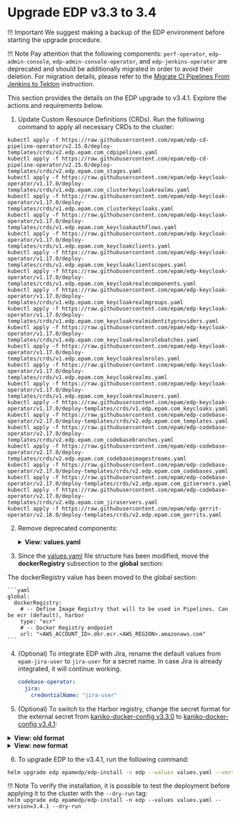 # Upgrade EDP v3.3 to 3.4

!!! Important
    We suggest making a backup of the EDP environment before starting the upgrade procedure.

!!! Note
    Pay attention that the following components: `perf-operator`, `edp-admin-console`, `edp-admin-console-operator`, and `edp-jenkins-operator` are deprecated and should be additionally migrated in order to avoid their deletion. For migration details, please refer to the [Migrate CI Pipelines From Jenkins to Tekton](migrate-ci-pipelines-from-jenkins-to-tekton.md) instruction.

This section provides the details on the EDP upgrade to v3.4.1. Explore the actions and requirements below.

1. Update Custom Resource Definitions (CRDs). Run the following command to apply all necessary CRDs to the cluster:

  ```
  kubectl apply -f https://raw.githubusercontent.com/epam/edp-cd-pipeline-operator/v2.15.0/deploy-templates/crds/v2.edp.epam.com_cdpipelines.yaml
  kubectl apply -f https://raw.githubusercontent.com/epam/edp-cd-pipeline-operator/v2.15.0/deploy-templates/crds/v2.edp.epam.com_stages.yaml
  kubectl apply -f https://raw.githubusercontent.com/epam/edp-keycloak-operator/v1.17.0/deploy-templates/crds/v1.edp.epam.com_clusterkeycloakrealms.yaml
  kubectl apply -f https://raw.githubusercontent.com/epam/edp-keycloak-operator/v1.17.0/deploy-templates/crds/v1.edp.epam.com_clusterkeycloaks.yaml
  kubectl apply -f https://raw.githubusercontent.com/epam/edp-keycloak-operator/v1.17.0/deploy-templates/crds/v1.edp.epam.com_keycloakauthflows.yaml
  kubectl apply -f https://raw.githubusercontent.com/epam/edp-keycloak-operator/v1.17.0/deploy-templates/crds/v1.edp.epam.com_keycloakclients.yaml
  kubectl apply -f https://raw.githubusercontent.com/epam/edp-keycloak-operator/v1.17.0/deploy-templates/crds/v1.edp.epam.com_keycloakclientscopes.yaml
  kubectl apply -f https://raw.githubusercontent.com/epam/edp-keycloak-operator/v1.17.0/deploy-templates/crds/v1.edp.epam.com_keycloakrealmcomponents.yaml
  kubectl apply -f https://raw.githubusercontent.com/epam/edp-keycloak-operator/v1.17.0/deploy-templates/crds/v1.edp.epam.com_keycloakrealmgroups.yaml
  kubectl apply -f https://raw.githubusercontent.com/epam/edp-keycloak-operator/v1.17.0/deploy-templates/crds/v1.edp.epam.com_keycloakrealmidentityproviders.yaml
  kubectl apply -f https://raw.githubusercontent.com/epam/edp-keycloak-operator/v1.17.0/deploy-templates/crds/v1.edp.epam.com_keycloakrealmrolebatches.yaml
  kubectl apply -f https://raw.githubusercontent.com/epam/edp-keycloak-operator/v1.17.0/deploy-templates/crds/v1.edp.epam.com_keycloakrealmroles.yaml
  kubectl apply -f https://raw.githubusercontent.com/epam/edp-keycloak-operator/v1.17.0/deploy-templates/crds/v1.edp.epam.com_keycloakrealms.yaml
  kubectl apply -f https://raw.githubusercontent.com/epam/edp-keycloak-operator/v1.17.0/deploy-templates/crds/v1.edp.epam.com_keycloakrealmusers.yaml
  kubectl apply -f https://raw.githubusercontent.com/epam/edp-keycloak-operator/v1.17.0/deploy-templates/crds/v1.edp.epam.com_keycloaks.yaml
  kubectl apply -f https://raw.githubusercontent.com/epam/edp-codebase-operator/v2.17.0/deploy-templates/crds/v2.edp.epam.com_templates.yaml
  kubectl apply -f https://raw.githubusercontent.com/epam/edp-codebase-operator/v2.17.0/deploy-templates/crds/v2.edp.epam.com_codebasebranches.yaml
  kubectl apply -f https://raw.githubusercontent.com/epam/edp-codebase-operator/v2.17.0/deploy-templates/crds/v2.edp.epam.com_codebaseimagestreams.yaml
  kubectl apply -f https://raw.githubusercontent.com/epam/edp-codebase-operator/v2.17.0/deploy-templates/crds/v2.edp.epam.com_codebases.yaml
  kubectl apply -f https://raw.githubusercontent.com/epam/edp-codebase-operator/v2.17.0/deploy-templates/crds/v2.edp.epam.com_gitservers.yaml
  kubectl apply -f https://raw.githubusercontent.com/epam/edp-codebase-operator/v2.17.0/deploy-templates/crds/v2.edp.epam.com_jiraservers.yaml
  kubectl apply -f https://raw.githubusercontent.com/epam/edp-gerrit-operator/v2.16.0/deploy-templates/crds/v2.edp.epam.com_gerrits.yaml
  ```


2. Remove deprecated components:

    <details>
    <summary><b>View: values.yaml</b></summary>

    ```yaml
    perf-operator:
      enabled: false
    admin-console-operator:
      enabled: false
    jenkins-operator:
      enabled: false
    ```
    </details>


3. Since the [values.yaml](https://github.com/epam/edp-install/blob/master/deploy-templates/values.yaml#L37) file structure has been modified, move the **dockerRegistry** subsection to the **global** section:

  The dockerRegistry value has been moved to the global section:

    ```yaml
    global:
      dockerRegistry:
        # -- Define Image Registry that will to be used in Pipelines. Can be ecr (default), harbor
        type: "ecr"
        # -- Docker Registry endpoint
        url: "<AWS_ACCOUNT_ID>.dkr.ecr.<AWS_REGION>.amazonaws.com"
    ```


4. (Optional) To integrate EDP with Jira, rename the default values from `epam-jira-user` to `jira-user` for a secret name. In case Jira is already integrated, it will continue working.

    ```yaml
    codebase-operator:
      jira:
        credentialName: "jira-user"
    ```

5. (Optional) To switch to the Harbor registry, change the secret format for the external secret from [kaniko-docker-config v3.3.0](https://raw.githubusercontent.com/epam/edp-install/v3.3.0/deploy-templates/templates/external-secrets/externalsecret-kaniko.yaml) to [kaniko-docker-config v3.4.1](https://raw.githubusercontent.com/epam/edp-install/v3.4.0/deploy-templates/templates/external-secrets/externalsecret-kaniko.yaml):

  <details>
  <summary><b>View: old format</b></summary>

  ```json
   "kaniko-docker-config": {"secret-string"} //base64 format
  ```
  </details>

  <details>
  <summary><b>View: new format</b></summary>
  ```json
  "kaniko-docker-config": {
    "auths" : {
      "registry.com" :
      {"username":"<registry-username>","password":"<registry-password>","auth":"secret-string"}
    }
  }
  ```
  </details>

6. To upgrade EDP to the v3.4.1, run the following command:

  ```bash
  helm upgrade edp epamedp/edp-install -n edp --values values.yaml --version=3.4.1
  ```

  !!! Note
      To verify the installation, it is possible to test the deployment before applying it to the cluster with the `--dry-run` tag:<br>
      `helm upgrade edp epamedp/edp-install -n edp --values values.yaml --version=3.4.1 --dry-run`
